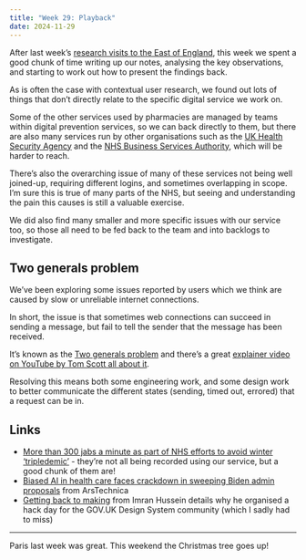 ```yaml
---
title: "Week 29: Playback"
date: 2024-11-29
---
```


After last week’s [research visits to the East of England](/posts/week-28-research-on-sea/), this week we spent a good chunk of time writing up our notes, analysing the key observations, and starting to work out how to present the findings back.

As is often the case with contextual user research, we found out lots of things that don’t directly relate to the specific digital service we work on.

Some of the other services used by pharmacies are managed by teams within digital prevention services, so we can back directly to them, but there are also many services run by other organisations such as the [UK Health Security Agency](https://www.gov.uk/government/organisations/uk-health-security-agency) and the [NHS Business Services Authority](https://www.nhsbsa.nhs.uk), which will be harder to reach.

There’s also the overarching issue of many of these services not being well joined-up, requiring different logins, and sometimes overlapping in scope. I’m sure this is true of many parts of the NHS, but seeing and understanding the pain this causes is still a valuable exercise.

We did also find many smaller and more specific issues with our service too, so those all need to be fed back to the team and into backlogs to investigate.

## Two generals problem

We’ve been exploring some issues reported by users which we think are caused by slow or unreliable internet connections.

In short, the issue is that sometimes web connections can succeed in sending a message, but fail to tell the sender that the message has been received.

It’s known as the [Two generals problem](https://en.wikipedia.org/wiki/Two_Generals'_Problem) and there’s a great [explainer video on YouTube by Tom Scott all about it](https://www.youtube.com/watch?v=IP-rGJKSZ3s).

Resolving this means both some engineering work, and some design work to better communicate the different states (sending, timed out, errored) that a request can be in.

## Links

* [More than 300 jabs a minute as part of NHS efforts to avoid winter ‘tripledemic’](https://www.england.nhs.uk/2024/11/more-than-300-jabs-a-minute-as-part-of-nhs-efforts-to-avoid-winter-tripledemic/) - they’re not all being recorded using our service, but a good chunk of them are!
* [Biased AI in health care faces crackdown in sweeping Biden admin proposals](https://arstechnica.com/health/2024/11/biden-proposes-guardrails-on-health-care-ai-upping-weight-loss-drug-access/) from ArsTechnica
* [Getting back to making](https://imranhussain.uk/getting-back-to-making/) from Imran Hussein details why he organised a hack day for the GOV.UK Design System community (which I sadly had to miss)

---

Paris last week was great. This weekend the Christmas tree goes up!
